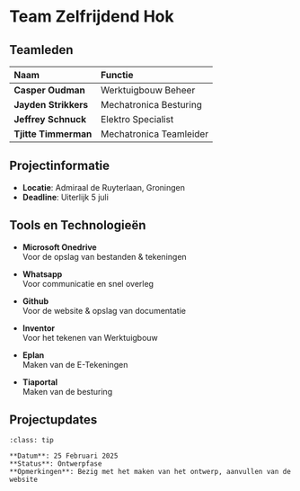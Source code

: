 # Team Zelfrijdend Hok

## Teamleden

| Naam               | Functie                         |
| :----------------- | :------------------------------ |
| **Casper Oudman**  | Werktuigbouw Beheer             |
| **Jayden Strikkers** | Mechatronica Besturing         |
| **Jeffrey Schnuck** | Elektro Specialist             |
| **Tjitte Timmerman** | Mechatronica Teamleider        |

## Projectinformatie

- **Locatie**: Admiraal de Ruyterlaan, Groningen
- **Deadline**: Uiterlijk 5 juli

## Tools en Technologieën

<div class="grid cards" markdown>

- **Microsoft Onedrive**  
  Voor de opslag van bestanden & tekeningen

- **Whatsapp**  
  Voor communicatie en snel overleg

- **Github**  
  Voor de website & opslag van documentatie

- **Inventor**  
  Voor het tekenen van Werktuigbouw

- **Eplan**  
  Maken van de E-Tekeningen

- **Tiaportal**  
  Maken van de besturing

</div>

## Projectupdates

```{admonition} Laatste update
:class: tip

**Datum**: 25 Februari 2025  
**Status**: Ontwerpfase  
**Opmerkingen**: Bezig met het maken van het ontwerp, aanvullen van de website